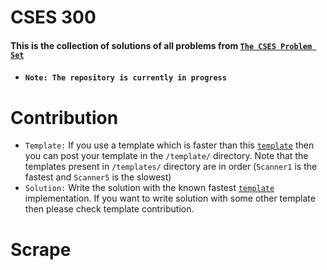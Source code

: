 # CSES 300
#### This is the collection of solutions of all problems from [`The CSES Problem Set`](https://cses.fi/problemset/)
- #### `Note: The repository is currently in progress`

# Contribution
- `Template:` If you use a template which is faster than this [`template`](https://github.com/sumit-ftr/cses-300/blob/master/template.rs) then you can post your template in the `/template/` directory. Note that the templates present in `/templates/` directory are in order (`Scanner1` is the fastest and `Scanner5` is the slowest)
- `Solution:` Write the solution with the known fastest [`template`](https://github.com/sumit-ftr/cses-300/blob/master/template.rs) implementation. If you want to write solution with some other template then please check template contribution.

# Scrape
